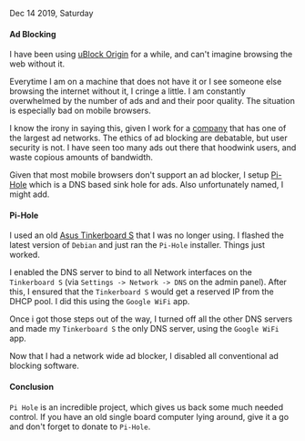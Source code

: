 Dec 14 2019, Saturday

#### Ad Blocking

I have been using [uBlock Origin](https://chrome.google.com/webstore/detail/ublock-origin/cjpalhdlnbpafiamejdnhcphjbkeiagm?hl=en) for a while, and can't imagine browsing the web without it. 

Everytime I am on a machine that does not have it or I see someone else browsing the internet without it, I cringe a little. I am constantly overwhelmed by the number of ads and and their poor quality. The situation is especially bad on mobile browsers.

I know the irony in saying this, given I work for a [company](https://google.com) that has one of the largest ad networks. 
The ethics of ad blocking are debatable, but user security is not. I have seen too many ads out there that hoodwink users, and waste copious amounts of bandwidth.

Given that most mobile browsers don't support an ad blocker, I setup [Pi-Hole](https://pi-hole.net/) which is a DNS based sink hole for ads. Also unfortunately named, I might add.

#### Pi-Hole

I used an old [Asus Tinkerboard S](https://www.asus.com/Single-Board-Computer/Tinker-Board-S/) that I was no longer using.
I flashed the latest version of `Debian` and just ran the `Pi-Hole` installer. Things just worked. 

I enabled the DNS server to bind to all Network interfaces on the `Tinkerboard S` (via `Settings -> Network -> DNS` on the admin panel). After this, I ensured that the `Tinkerboard S` would get a reserved IP from the DHCP pool. I did this using the `Google WiFi` app.

Once i got those steps out of the way, I turned off all the other DNS servers and made my `Tinkerboard S` the only DNS server, using the `Google WiFi` app. 

Now that I had a network wide ad blocker, I disabled all conventional ad blocking software.

#### Conclusion

`Pi Hole` is an incredible project, which gives us back some much needed control. If you have an old single board computer lying around, give it a go and don't forget to donate to  `Pi-Hole`. 
